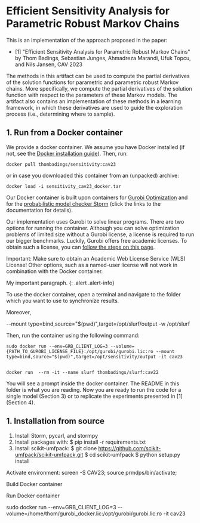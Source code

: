 # Efficient Sensitivity Analysis for Parametric Robust Markov Chains

This is an implementation of the approach proposed in the paper:

- [1] "Efficient Sensitivity Analysis for Parametric Robust Markov Chains" by Thom Badings, Sebastian Junges, Ahmadreza Marandi, Ufuk Topcu, and Nils Jansen, CAV 2023

The methods in this artifact can be used to compute the partial derivatives of the solution functions for parametric and parametric robust Markov chains.
More specifically, we compute the partial derivatives of the solution function with respect to the parameters of these Markov models.
The artifact also contains an implementation of these methods in a learning framework, in which these derivatives are used to guide the exploration process (i.e., determining where to sample).

## 1. Run from a Docker container

We provide a docker container. We assume you have Docker installed (if not, see the [Docker installation guide](https://docs.docker.com/get-docker/)). Then, run:

```
docker pull thombadings/sensitivity:cav23
```

or in case you downloaded this container from an (unpacked) archive:

```
docker load -i sensitivity_cav23_docker.tar
```

Our Docker container is built upon containers for [Gurobi Optimization](https://hub.docker.com/r/gurobi/optimizer) and for the [probabilistic model checker Storm](https://www.stormchecker.org/documentation/obtain-storm/docker.html) (click the links to the documentation for details).

Our implementation uses Gurobi to solve linear programs. There are two options for running the container. Although you can solve optimization problems of limited size without a Gurobi license, a license is required to run our bigger benchmarks. Luckily, Gurobi offers free academic licenses. To obtain such a license, you can [follow the steps on this page](https://www.gurobi.com/features/academic-wls-license/). 

Important: Make sure to obtain an Academic Web License Service (WLS) License! Other options, such as a named-user license will not work in combination with the Docker container.

My important paragraph.
{: .alert .alert-info}


To use the docker container, open a terminal and navigate to the folder which you want to use to synchronize results.


Moreover, 

--mount type=bind,source="$(pwd)",target=/opt/slurf/output -w /opt/slurf


 Then, run the container using the following command:

```
sudo docker run --env=GRB_CLIENT_LOG=3 --volume={PATH_TO_GUROBI_LICENSE_FILE}:/opt/gurobi/gurobi.lic:ro --mount type=bind,source="$(pwd)",target=/opt/sensitivity/output -it cav23


docker run  --rm -it --name slurf thombadings/slurf:cav22
```

You will see a prompt inside the docker container. The README in this folder is what you are reading. Now you are ready to run the code for a single model (Section 3) or to replicate the experiments presented in [1] (Section 4).




## 1. Installation from source


1. Install Storm, pycarl, and stormpy
2. Install packages with: 
    $ pip install -r requirements.txt
3. Install scikit-umfpack:
    $ git clone https://github.com/scikit-umfpack/scikit-umfpack.git
    $ cd scikit-umfpack
    $ python setup.py install

Activate environment:
screen -S CAV23;
source prmdps/bin/activate;


Build Docker container



Run Docker container

sudo docker run --env=GRB_CLIENT_LOG=3 --volume=/home/thom/gurobi_docker.lic:/opt/gurobi/gurobi.lic:ro -it cav23
